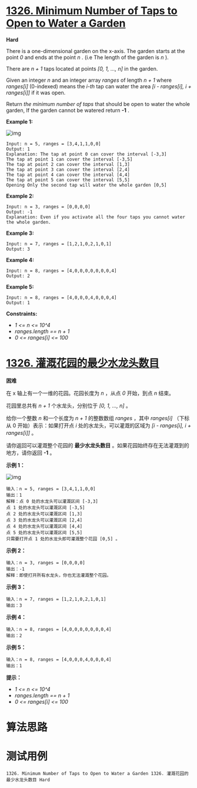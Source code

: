 # [1326. Minimum Number of Taps to Open to Water a Garden][enTitle]

**Hard**

There is a one-dimensional garden on the x-axis. The garden starts at the point  *0*  and ends at the point  *n* . (i.e The length of the garden is  *n* ).

There are  *n + 1*  taps located at points  *[0, 1, ..., n]*  in the garden.

Given an integer  *n*  and an integer array  *ranges*  of length  *n + 1*  where  *ranges[i]*  (0-indexed) means the  *i-th*  tap can water the area  *[i - ranges[i], i + ranges[i]]*  if it was open.

Return  *the minimum number of taps*  that should be open to water the whole garden, If the garden cannot be watered return **-1** .



**Example 1:** 

![img](https://assets.leetcode.com/uploads/2020/01/16/1685_example_1.png)

```
Input: n = 5, ranges = [3,4,1,1,0,0]
Output: 1
Explanation: The tap at point 0 can cover the interval [-3,3]
The tap at point 1 can cover the interval [-3,5]
The tap at point 2 can cover the interval [1,3]
The tap at point 3 can cover the interval [2,4]
The tap at point 4 can cover the interval [4,4]
The tap at point 5 can cover the interval [5,5]
Opening Only the second tap will water the whole garden [0,5]

```

**Example 2:** 

```
Input: n = 3, ranges = [0,0,0,0]
Output: -1
Explanation: Even if you activate all the four taps you cannot water the whole garden.

```

**Example 3:** 

```
Input: n = 7, ranges = [1,2,1,0,2,1,0,1]
Output: 3

```

**Example 4:** 

```
Input: n = 8, ranges = [4,0,0,0,0,0,0,0,4]
Output: 2

```

**Example 5:** 

```
Input: n = 8, ranges = [4,0,0,0,4,0,0,0,4]
Output: 1

```



**Constraints:** 

-  *1 <= n <= 10^4*  
-  *ranges.length == n + 1*  
-  *0 <= ranges[i] <= 100* 


# [1326. 灌溉花园的最少水龙头数目][cnTitle]

**困难**

在 x 轴上有一个一维的花园。花园长度为  *n* ，从点  *0*  开始，到点  *n*  结束。

花园里总共有  *n + 1*  个水龙头，分别位于  *[0, 1, ..., n]*  。

给你一个整数  *n*  和一个长度为  *n + 1*  的整数数组  *ranges*  ，其中  *ranges[i]*  （下标从 0 开始）表示：如果打开点  *i*  处的水龙头，可以灌溉的区域为  *[i - ranges[i], i + ranges[i]]*  。

请你返回可以灌溉整个花园的 **最少水龙头数目**  。如果花园始终存在无法灌溉到的地方，请你返回 **-1**  。



**示例 1：** 

![img](https://assets.leetcode-cn.com/aliyun-lc-upload/uploads/2020/01/19/1685_example_1.png)

```
输入：n = 5, ranges = [3,4,1,1,0,0]
输出：1
解释：点 0 处的水龙头可以灌溉区间 [-3,3]
点 1 处的水龙头可以灌溉区间 [-3,5]
点 2 处的水龙头可以灌溉区间 [1,3]
点 3 处的水龙头可以灌溉区间 [2,4]
点 4 处的水龙头可以灌溉区间 [4,4]
点 5 处的水龙头可以灌溉区间 [5,5]
只需要打开点 1 处的水龙头即可灌溉整个花园 [0,5] 。

```

**示例 2：** 

```
输入：n = 3, ranges = [0,0,0,0]
输出：-1
解释：即使打开所有水龙头，你也无法灌溉整个花园。

```

**示例 3：** 

```
输入：n = 7, ranges = [1,2,1,0,2,1,0,1]
输出：3

```

**示例 4：** 

```
输入：n = 8, ranges = [4,0,0,0,0,0,0,0,4]
输出：2

```

**示例 5：** 

```
输入：n = 8, ranges = [4,0,0,0,4,0,0,0,4]
输出：1

```



**提示：** 

-  *1 <= n <= 10^4*  
-  *ranges.length == n + 1*  
-  *0 <= ranges[i] <= 100* 




# 算法思路

# 测试用例
```
1326. Minimum Number of Taps to Open to Water a Garden 1326. 灌溉花园的最少水龙头数目 Hard
```

[enTitle]: https://leetcode.com/problems/minimum-number-of-taps-to-open-to-water-a-garden/
[cnTitle]: https://leetcode-cn.com/problems/minimum-number-of-taps-to-open-to-water-a-garden/
